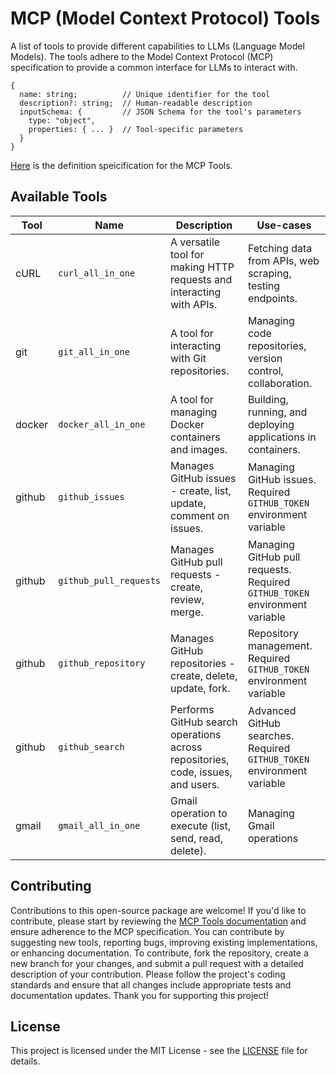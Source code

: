 # MCP (Model Context Protocol) Tools

A list of tools to provide different capabilities to LLMs (Language Model Models).
The tools adhere to the Model Context Protocol (MCP) specification to provide a common interface for LLMs to interact with.

```
{
  name: string;          // Unique identifier for the tool
  description?: string;  // Human-readable description
  inputSchema: {         // JSON Schema for the tool's parameters
    type: "object",
    properties: { ... }  // Tool-specific parameters
  }
}
```

[Here](https://modelcontextprotocol.io/docs/concepts/tools#tool-definition-structure) is the definition speicification for the MCP Tools.

## Available Tools

| Tool                                                 | Name                   | Description                                                                     | Use-cases                                                                   |
|------------------------------------------------------|------------------------|---------------------------------------------------------------------------------|-----------------------------------------------------------------------------|
| cURL                                                 | `curl_all_in_one`      | A versatile tool for making HTTP requests and interacting with APIs.            | Fetching data from APIs, web scraping, testing endpoints.                   |
| git                                                  | `git_all_in_one`       | A tool for interacting with Git repositories.                                   | Managing code repositories, version control, collaboration.                 |
| docker                                               | `docker_all_in_one`    | A tool for managing Docker containers and images.                               | Building, running, and deploying applications in containers.                |
| github                                               | `github_issues`        | Manages GitHub issues - create, list, update, comment on issues.                | Managing GitHub issues. Required `GITHUB_TOKEN` environment variable        |
| github                                               | `github_pull_requests` | Manages GitHub pull requests - create, review, merge.                           | Managing GitHub pull requests. Required `GITHUB_TOKEN` environment variable |
| github                                               | `github_repository`    | Manages GitHub repositories - create, delete, update, fork.                     | Repository management. Required `GITHUB_TOKEN` environment variable         |
| github                                               | `github_search`        | Performs GitHub search operations across repositories, code, issues, and users. | Advanced GitHub searches. Required `GITHUB_TOKEN` environment variable      |
| gmail                                                | `gmail_all_in_one`     | Gmail operation to execute (list, send, read, delete).                          | Managing Gmail operations                                                   |

## Contributing
Contributions to this open-source package are welcome! If you'd like to contribute, please start by reviewing
the [MCP Tools documentation](https://modelcontextprotocol.io/docs/concepts/tools#tool-definition-structure) and ensure
adherence to the MCP specification. You can contribute by suggesting new tools, reporting bugs, improving existing
implementations, or enhancing documentation. To contribute, fork the repository, create a new branch for your changes,
and submit a pull request with a detailed description of your contribution. Please follow the project's coding standards
and ensure that all changes include appropriate tests and documentation updates. Thank you for supporting this project!

## License
This project is licensed under the MIT License - see the [LICENSE](LICENSE) file for details.
